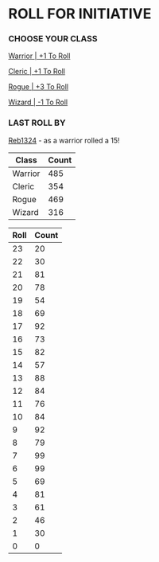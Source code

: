 # ROLL FOR INITIATIVE
### CHOOSE YOUR CLASS

[Warrior | +1 To Roll](https://github.com/benjaminsampica/benjaminsampica/issues/new?title=roll%7Cwarrior&body=Just+click+%27Submit+new+issue%27.)

[Cleric | +1 To Roll](https://github.com/benjaminsampica/benjaminsampica/issues/new?title=roll%7Ccleric&body=Just+click+%27Submit+new+issue%27.)

[Rogue | +3 To Roll](https://github.com/benjaminsampica/benjaminsampica/issues/new?title=roll%7Crogue&body=Just+click+%27Submit+new+issue%27.)

[Wizard | -1 To Roll](https://github.com/benjaminsampica/benjaminsampica/issues/new?title=roll%7Cwizard&body=Just+click+%27Submit+new+issue%27.)
### LAST ROLL BY
[Reb1324](https://www.github.com/Reb1324) - as a warrior rolled a 15!

|Class|Count|
|-|-|
|Warrior|485|
|Cleric|354|
|Rogue|469|
|Wizard|316|

|Roll|Count|
|-|-|
|23|20
|22|30
|21|81
|20|78
|19|54
|18|69
|17|92
|16|73
|15|82
|14|57
|13|88
|12|84
|11|76
|10|84
|9|92
|8|79
|7|99
|6|99
|5|69
|4|81
|3|61
|2|46
|1|30
|0|0
